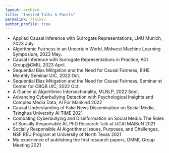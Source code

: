 ```yaml
---
layout: archive
title: "Invited Talks & Panels"
permalink: /talks/
author_profile: true
---
```

- Applied Causal Inference with Surrogate Representations, LMU Munich, 2023 July.
- Algorithmic Fairness in an Uncertain World, Midwest Machine Learning Symposium, 2023 May.
- Causal Inference with Surrogate Representations in Practice, AGI Group@CMU, 2023 April.
- Sequential Bias Mitigation and the Need for Causal Fairness, BIHE Monthly Seminar UIC, 2022 Oct.
- Sequential Bias Mitigation and the Need for Causal Fairness, Seminar at Center for CBQB UIC, 2022 Oct.
- A Glance at Algorithmic Intersectionality, MLNLP, 2022 Sept.
- Advancing Cyberbullying Detection with Psychological Insights and Complex Media Data,
  AI For Mankind 2022
- Causal Understanding of Fake News Dissemination on Social Media,
  Tsinghua University AI TIME 2021
- Combating Cyberbullying and Disinformation on Social Media: The Roles of Socially Responsible AI,
  PhD Research Talk at IJCAI MAISoN 2021
- Socially Responsible AI Algorithms: Issues, Purposes, and Challenges,
  NSF REU Program at University of North Texas 2021
- My experience of publishing the first research papers,
  DMML Group Meeting 2021
